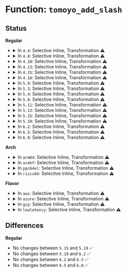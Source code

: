 # Function: <code>tomoyo_add_slash</code>

## Status
<b>Regular</b>
<ul>
<li>
<details>
<summary>In <code>4.4</code>: Selective Inline, Transformation ⚠️</summary>

**Collision:** Unique Static

**Inline:** Selective

**Transformation:** True

**Instances:**

```
In security/tomoyo/file.c (ffffffff8136edb0)
Location: security/tomoyo/file.c:129
Inline: True
Inline callers:
  - security/tomoyo/file.c:tomoyo_path_number_perm
  - security/tomoyo/file.c:tomoyo_path_perm
  - security/tomoyo/file.c:tomoyo_path2_perm
  - security/tomoyo/file.c:tomoyo_path2_perm
Direct callers:
  - security/tomoyo/file.c:tomoyo_path_number_perm
  - security/tomoyo/file.c:tomoyo_path_perm
  - security/tomoyo/file.c:tomoyo_path2_perm
  - security/tomoyo/file.c:tomoyo_path2_perm
```
**Symbols:**

```
ffffffff8136edb0-ffffffff8136ede1: tomoyo_add_slash.part.2 (STB_LOCAL)
```
</details>
</li>
<li>
<details>
<summary>In <code>4.8</code>: Selective Inline, Transformation ⚠️</summary>

**Collision:** Unique Static

**Inline:** Selective

**Transformation:** True

**Instances:**

```
In security/tomoyo/file.c (ffffffff813a5e4b)
Location: security/tomoyo/file.c:129
Inline: True
Inline callers:
  - security/tomoyo/file.c:tomoyo_path2_perm
  - security/tomoyo/file.c:tomoyo_path2_perm
  - security/tomoyo/file.c:tomoyo_path_perm
  - security/tomoyo/file.c:tomoyo_path_number_perm
Direct callers:
  - security/tomoyo/file.c:tomoyo_path2_perm
  - security/tomoyo/file.c:tomoyo_path2_perm
  - security/tomoyo/file.c:tomoyo_path_perm
  - security/tomoyo/file.c:tomoyo_path_number_perm
```
**Symbols:**

```
ffffffff813a50a0-ffffffff813a50d1: tomoyo_add_slash.part.2 (STB_LOCAL)
```
</details>
</li>
<li>
<details>
<summary>In <code>4.10</code>: Selective Inline, Transformation ⚠️</summary>

**Collision:** Unique Static

**Inline:** Selective

**Transformation:** True

**Instances:**

```
In security/tomoyo/file.c (ffffffff813bc9cb)
Location: security/tomoyo/file.c:129
Inline: True
Inline callers:
  - security/tomoyo/file.c:tomoyo_path2_perm
  - security/tomoyo/file.c:tomoyo_path2_perm
  - security/tomoyo/file.c:tomoyo_path_perm
  - security/tomoyo/file.c:tomoyo_path_number_perm
Direct callers:
  - security/tomoyo/file.c:tomoyo_path2_perm
  - security/tomoyo/file.c:tomoyo_path2_perm
  - security/tomoyo/file.c:tomoyo_path_perm
  - security/tomoyo/file.c:tomoyo_path_number_perm
```
**Symbols:**

```
ffffffff813bbc20-ffffffff813bbc51: tomoyo_add_slash.part.2 (STB_LOCAL)
```
</details>
</li>
<li>
<details>
<summary>In <code>4.13</code>: Selective Inline, Transformation ⚠️</summary>

**Collision:** Unique Static

**Inline:** Selective

**Transformation:** True

**Instances:**

```
In security/tomoyo/file.c (ffffffff813d3422)
Location: security/tomoyo/file.c:129
Inline: True
Inline callers:
  - security/tomoyo/file.c:tomoyo_path2_perm
  - security/tomoyo/file.c:tomoyo_path2_perm
  - security/tomoyo/file.c:tomoyo_path_perm
  - security/tomoyo/file.c:tomoyo_path_number_perm
Direct callers:
  - security/tomoyo/file.c:tomoyo_path2_perm
  - security/tomoyo/file.c:tomoyo_path2_perm
  - security/tomoyo/file.c:tomoyo_path_perm
  - security/tomoyo/file.c:tomoyo_path_number_perm
```
**Symbols:**

```
ffffffff813d2520-ffffffff813d2551: tomoyo_add_slash.part.2 (STB_LOCAL)
```
</details>
</li>
<li>
<details>
<summary>In <code>4.15</code>: Selective Inline, Transformation ⚠️</summary>

**Collision:** Unique Static

**Inline:** Selective

**Transformation:** True

**Instances:**

```
In security/tomoyo/file.c (ffffffff813f9932)
Location: security/tomoyo/file.c:130
Inline: True
Inline callers:
  - security/tomoyo/file.c:tomoyo_path2_perm
  - security/tomoyo/file.c:tomoyo_path2_perm
  - security/tomoyo/file.c:tomoyo_path_perm
  - security/tomoyo/file.c:tomoyo_path_number_perm
Direct callers:
  - security/tomoyo/file.c:tomoyo_path2_perm
  - security/tomoyo/file.c:tomoyo_path2_perm
  - security/tomoyo/file.c:tomoyo_path_perm
  - security/tomoyo/file.c:tomoyo_path_number_perm
```
**Symbols:**

```
ffffffff813f8a30-ffffffff813f8a61: tomoyo_add_slash.part.2 (STB_LOCAL)
```
</details>
</li>
<li>
<details>
<summary>In <code>4.18</code>: Selective Inline, Transformation ⚠️</summary>

**Collision:** Unique Static

**Inline:** Selective

**Transformation:** True

**Instances:**

```
In security/tomoyo/file.c (ffffffff8142a864)
Location: security/tomoyo/file.c:130
Inline: True
Inline callers:
  - security/tomoyo/file.c:tomoyo_path2_perm
  - security/tomoyo/file.c:tomoyo_path2_perm
  - security/tomoyo/file.c:tomoyo_path_perm
  - security/tomoyo/file.c:tomoyo_path_number_perm
Direct callers:
  - security/tomoyo/file.c:tomoyo_path2_perm
  - security/tomoyo/file.c:tomoyo_path2_perm
  - security/tomoyo/file.c:tomoyo_path_perm
  - security/tomoyo/file.c:tomoyo_path_number_perm
```
**Symbols:**

```
ffffffff81429a20-ffffffff81429a51: tomoyo_add_slash.part.4 (STB_LOCAL)
```
</details>
</li>
<li>
<details>
<summary>In <code>5.0</code>: Selective Inline, Transformation ⚠️</summary>

**Collision:** Unique Static

**Inline:** Selective

**Transformation:** True

**Instances:**

```
In security/tomoyo/file.c (ffffffff81447134)
Location: security/tomoyo/file.c:130
Inline: True
Inline callers:
  - security/tomoyo/file.c:tomoyo_path2_perm
  - security/tomoyo/file.c:tomoyo_path2_perm
  - security/tomoyo/file.c:tomoyo_path_perm
  - security/tomoyo/file.c:tomoyo_path_number_perm
Direct callers:
  - security/tomoyo/file.c:tomoyo_path2_perm
  - security/tomoyo/file.c:tomoyo_path2_perm
  - security/tomoyo/file.c:tomoyo_path_perm
  - security/tomoyo/file.c:tomoyo_path_number_perm
```
**Symbols:**

```
ffffffff814462e0-ffffffff81446311: tomoyo_add_slash.part.4 (STB_LOCAL)
```
</details>
</li>
<li>
<details>
<summary>In <code>5.3</code>: Selective Inline, Transformation ⚠️</summary>

**Collision:** Unique Static

**Inline:** Selective

**Transformation:** True

**Instances:**

```
In security/tomoyo/file.c (ffffffff81474d57)
Location: security/tomoyo/file.c:130
Inline: True
Inline callers:
  - security/tomoyo/file.c:tomoyo_path2_perm
  - security/tomoyo/file.c:tomoyo_path2_perm
  - security/tomoyo/file.c:tomoyo_path_perm
  - security/tomoyo/file.c:tomoyo_path_number_perm
Direct callers:
  - security/tomoyo/file.c:tomoyo_path2_perm
  - security/tomoyo/file.c:tomoyo_path2_perm
  - security/tomoyo/file.c:tomoyo_path_perm
  - security/tomoyo/file.c:tomoyo_path_number_perm
```
**Symbols:**

```
ffffffff81473ef0-ffffffff81473f20: tomoyo_add_slash.part.0 (STB_LOCAL)
```
</details>
</li>
<li>
<details>
<summary>In <code>5.4</code>: Selective Inline, Transformation ⚠️</summary>

**Collision:** Unique Static

**Inline:** Selective

**Transformation:** True

**Instances:**

```
In security/tomoyo/file.c (ffffffff8148eaf7)
Location: security/tomoyo/file.c:130
Inline: True
Inline callers:
  - security/tomoyo/file.c:tomoyo_path2_perm
  - security/tomoyo/file.c:tomoyo_path2_perm
  - security/tomoyo/file.c:tomoyo_path_perm
  - security/tomoyo/file.c:tomoyo_path_number_perm
Direct callers:
  - security/tomoyo/file.c:tomoyo_path2_perm
  - security/tomoyo/file.c:tomoyo_path2_perm
  - security/tomoyo/file.c:tomoyo_path_perm
  - security/tomoyo/file.c:tomoyo_path_number_perm
```
**Symbols:**

```
ffffffff8148dc90-ffffffff8148dcc0: tomoyo_add_slash.part.0 (STB_LOCAL)
```
</details>
</li>
<li>
<details>
<summary>In <code>5.8</code>: Selective Inline, Transformation ⚠️</summary>

**Collision:** Unique Static

**Inline:** Selective

**Transformation:** True

**Instances:**

```
In security/tomoyo/file.c (ffffffff814e5d93)
Location: security/tomoyo/file.c:130
Inline: True
Inline callers:
  - security/tomoyo/file.c:tomoyo_path2_perm
  - security/tomoyo/file.c:tomoyo_path2_perm
  - security/tomoyo/file.c:tomoyo_path_perm
  - security/tomoyo/file.c:tomoyo_path_number_perm
Direct callers:
  - security/tomoyo/file.c:tomoyo_path2_perm
  - security/tomoyo/file.c:tomoyo_path2_perm
  - security/tomoyo/file.c:tomoyo_path_perm
  - security/tomoyo/file.c:tomoyo_path_number_perm
```
**Symbols:**

```
ffffffff814e4c30-ffffffff814e4c60: tomoyo_add_slash.part.0 (STB_LOCAL)
```
</details>
</li>
<li>
<details>
<summary>In <code>5.11</code>: Selective Inline, Transformation ⚠️</summary>

**Collision:** Unique Static

**Inline:** Selective

**Transformation:** True

**Instances:**

```
In security/tomoyo/file.c (ffffffff81503193)
Location: security/tomoyo/file.c:130
Inline: True
Inline callers:
  - security/tomoyo/file.c:tomoyo_path2_perm
  - security/tomoyo/file.c:tomoyo_path2_perm
  - security/tomoyo/file.c:tomoyo_path_perm
  - security/tomoyo/file.c:tomoyo_path_number_perm
Direct callers:
  - security/tomoyo/file.c:tomoyo_path2_perm
  - security/tomoyo/file.c:tomoyo_path2_perm
  - security/tomoyo/file.c:tomoyo_path_perm
  - security/tomoyo/file.c:tomoyo_path_number_perm
```
**Symbols:**

```
ffffffff81502030-ffffffff81502060: tomoyo_add_slash.part.0 (STB_LOCAL)
```
</details>
</li>
<li>
<details>
<summary>In <code>5.13</code>: Selective Inline, Transformation ⚠️</summary>

**Collision:** Unique Static

**Inline:** Selective

**Transformation:** True

**Instances:**

```
In security/tomoyo/file.c (ffffffff81509d63)
Location: security/tomoyo/file.c:130
Inline: True
Inline callers:
  - security/tomoyo/file.c:tomoyo_path2_perm
  - security/tomoyo/file.c:tomoyo_path2_perm
  - security/tomoyo/file.c:tomoyo_path_perm
  - security/tomoyo/file.c:tomoyo_path_number_perm
Direct callers:
  - security/tomoyo/file.c:tomoyo_path2_perm
  - security/tomoyo/file.c:tomoyo_path2_perm
  - security/tomoyo/file.c:tomoyo_path_perm
  - security/tomoyo/file.c:tomoyo_path_number_perm
```
**Symbols:**

```
ffffffff81508c00-ffffffff81508c30: tomoyo_add_slash.part.0 (STB_LOCAL)
```
</details>
</li>
<li>
<details>
<summary>In <code>5.15</code>: Selective Inline, Transformation ⚠️</summary>

```c
void tomoyo_add_slash(struct tomoyo_path_info *buf);
```

**Collision:** Unique Static

**Inline:** Selective

**Transformation:** True

**Instances:**

```
In security/tomoyo/file.c (ffffffff81565ea1)
Location: security/tomoyo/file.c:130
Inline: True
Direct callers:
  - security/tomoyo/file.c:tomoyo_path2_perm
  - security/tomoyo/file.c:tomoyo_path2_perm
  - security/tomoyo/file.c:tomoyo_path_perm
  - security/tomoyo/file.c:tomoyo_path_number_perm
```
**Symbols:**

```
ffffffff81565e80-ffffffff81565ec3: tomoyo_add_slash (STB_LOCAL)
ffffffff81cd5ee9-ffffffff81cd5efd: tomoyo_add_slash.cold (STB_LOCAL)
```
</details>
</li>
<li>
<details>
<summary>In <code>5.19</code>: Selective Inline, Transformation ⚠️</summary>

```c
void tomoyo_add_slash(struct tomoyo_path_info *buf);
```

**Collision:** Unique Static

**Inline:** Selective

**Transformation:** True

**Instances:**

```
In security/tomoyo/file.c (ffffffff81601864)
Location: security/tomoyo/file.c:130
Inline: True
Direct callers:
  - security/tomoyo/file.c:tomoyo_path2_perm
  - security/tomoyo/file.c:tomoyo_path2_perm
  - security/tomoyo/file.c:tomoyo_path_perm
  - security/tomoyo/file.c:tomoyo_path_number_perm
```
**Symbols:**

```
ffffffff81601840-ffffffff81601892: tomoyo_add_slash (STB_LOCAL)
ffffffff81e88cc4-ffffffff81e88cd9: tomoyo_add_slash.cold (STB_LOCAL)
```
</details>
</li>
<li>
<details>
<summary>In <code>6.2</code>: Selective Inline, Transformation ⚠️</summary>

```c
void tomoyo_add_slash(struct tomoyo_path_info *buf);
```

**Collision:** Unique Static

**Inline:** Selective

**Transformation:** True

**Instances:**

```
In security/tomoyo/file.c (ffffffff816b28a4)
Location: security/tomoyo/file.c:130
Inline: True
Direct callers:
  - security/tomoyo/file.c:tomoyo_path2_perm
  - security/tomoyo/file.c:tomoyo_path2_perm
  - security/tomoyo/file.c:tomoyo_path_perm
  - security/tomoyo/file.c:tomoyo_path_number_perm
```
**Symbols:**

```
ffffffff816b2880-ffffffff816b28d2: tomoyo_add_slash (STB_LOCAL)
ffffffff820747cf-ffffffff820747e4: tomoyo_add_slash.cold (STB_LOCAL)
```
</details>
</li>
<li>
<details>
<summary>In <code>6.5</code>: Selective Inline, Transformation ⚠️</summary>

```c
void tomoyo_add_slash(struct tomoyo_path_info *buf);
```

**Collision:** Unique Static

**Inline:** Selective

**Transformation:** True

**Instances:**

```
In security/tomoyo/file.c (ffffffff816eb294)
Location: security/tomoyo/file.c:130
Inline: True
Direct callers:
  - security/tomoyo/file.c:tomoyo_path2_perm
  - security/tomoyo/file.c:tomoyo_path2_perm
  - security/tomoyo/file.c:tomoyo_path_perm
  - security/tomoyo/file.c:tomoyo_path_number_perm
```
**Symbols:**

```
ffffffff816eb270-ffffffff816eb2e6: tomoyo_add_slash (STB_LOCAL)
ffffffff820f4329-ffffffff820f433e: tomoyo_add_slash.cold (STB_LOCAL)
```
</details>
</li>
<li>
<details>
<summary>In <code>6.8</code>: Selective Inline, Transformation ⚠️</summary>

```c
void tomoyo_add_slash(struct tomoyo_path_info *buf);
```

**Collision:** Unique Static

**Inline:** Selective

**Transformation:** True

**Instances:**

```
In security/tomoyo/file.c (ffffffff81728064)
Location: security/tomoyo/file.c:130
Inline: True
Direct callers:
  - security/tomoyo/file.c:tomoyo_path2_perm
  - security/tomoyo/file.c:tomoyo_path2_perm
  - security/tomoyo/file.c:tomoyo_path_perm
  - security/tomoyo/file.c:tomoyo_path_number_perm
```
**Symbols:**

```
ffffffff81728040-ffffffff817280b6: tomoyo_add_slash (STB_LOCAL)
ffffffff821d176e-ffffffff821d1783: tomoyo_add_slash.cold (STB_LOCAL)
```
</details>
</li>
</ul>
<b>Arch</b>
<ul>
<li>
<details>
<summary>In <code>arm64</code>: Selective Inline, Transformation ⚠️</summary>

**Collision:** Unique Static

**Inline:** Selective

**Transformation:** True

**Instances:**

```
In security/tomoyo/file.c (ffff80001058244c)
Location: security/tomoyo/file.c:130
Inline: True
Inline callers:
  - security/tomoyo/file.c:tomoyo_path2_perm
  - security/tomoyo/file.c:tomoyo_path2_perm
  - security/tomoyo/file.c:tomoyo_path_perm
  - security/tomoyo/file.c:tomoyo_path_number_perm
Direct callers:
  - security/tomoyo/file.c:tomoyo_path2_perm
  - security/tomoyo/file.c:tomoyo_path2_perm
  - security/tomoyo/file.c:tomoyo_path_perm
  - security/tomoyo/file.c:tomoyo_path_number_perm
```
**Symbols:**

```
ffff800010581400-ffff800010581444: tomoyo_add_slash.part.0 (STB_LOCAL)
```
</details>
</li>
<li>
<details>
<summary>In <code>armhf</code>: Selective Inline, Transformation ⚠️</summary>

**Collision:** Unique Static

**Inline:** Selective

**Transformation:** True

**Instances:**

```
In security/tomoyo/file.c (c0734380)
Location: security/tomoyo/file.c:130
Inline: True
Inline callers:
  - security/tomoyo/file.c:tomoyo_path2_perm
  - security/tomoyo/file.c:tomoyo_path2_perm
  - security/tomoyo/file.c:tomoyo_path_perm
  - security/tomoyo/file.c:tomoyo_path_number_perm
Direct callers:
  - security/tomoyo/file.c:tomoyo_path2_perm
  - security/tomoyo/file.c:tomoyo_path2_perm
  - security/tomoyo/file.c:tomoyo_path_perm
  - security/tomoyo/file.c:tomoyo_path_number_perm
```
**Symbols:**

```
c07336c0-c0733704: tomoyo_add_slash.part.0 (STB_LOCAL)
```
</details>
</li>
<li>
<details>
<summary>In <code>ppc64el</code>: Selective Inline, Transformation ⚠️</summary>

**Collision:** Unique Static

**Inline:** Selective

**Transformation:** True

**Instances:**

```
In security/tomoyo/file.c (c0000000006f0d54)
Location: security/tomoyo/file.c:130
Inline: True
Inline callers:
  - security/tomoyo/file.c:tomoyo_path2_perm
  - security/tomoyo/file.c:tomoyo_path2_perm
  - security/tomoyo/file.c:tomoyo_path_perm
  - security/tomoyo/file.c:tomoyo_path_number_perm
Direct callers:
  - security/tomoyo/file.c:tomoyo_path2_perm
  - security/tomoyo/file.c:tomoyo_path2_perm
  - security/tomoyo/file.c:tomoyo_path_perm
  - security/tomoyo/file.c:tomoyo_path_number_perm
```
**Symbols:**

```
c0000000006efc80-c0000000006efce8: tomoyo_add_slash.part.0 (STB_LOCAL)
```
</details>
</li>
<li>
<details>
<summary>In <code>riscv64</code>: Selective Inline, Transformation ⚠️</summary>

**Collision:** Unique Static

**Inline:** Selective

**Transformation:** True

**Instances:**

```
In security/tomoyo/file.c (ffffffe0003d2986)
Location: security/tomoyo/file.c:130
Inline: True
Inline callers:
  - security/tomoyo/file.c:tomoyo_path2_perm
  - security/tomoyo/file.c:tomoyo_path2_perm
  - security/tomoyo/file.c:tomoyo_path_perm
  - security/tomoyo/file.c:tomoyo_path_number_perm
Direct callers:
  - security/tomoyo/file.c:tomoyo_path2_perm
  - security/tomoyo/file.c:tomoyo_path2_perm
  - security/tomoyo/file.c:tomoyo_path_perm
  - security/tomoyo/file.c:tomoyo_path_number_perm
```
**Symbols:**

```
ffffffe0003d1e54-ffffffe0003d1e9e: tomoyo_add_slash.part.0 (STB_LOCAL)
```
</details>
</li>
</ul>
<b>Flavor</b>
<ul>
<li>
<details>
<summary>In <code>aws</code>: Selective Inline, Transformation ⚠️</summary>

**Collision:** Unique Static

**Inline:** Selective

**Transformation:** True

**Instances:**

```
In security/tomoyo/file.c (ffffffff814870d7)
Location: security/tomoyo/file.c:130
Inline: True
Inline callers:
  - security/tomoyo/file.c:tomoyo_path2_perm
  - security/tomoyo/file.c:tomoyo_path2_perm
  - security/tomoyo/file.c:tomoyo_path_perm
  - security/tomoyo/file.c:tomoyo_path_number_perm
Direct callers:
  - security/tomoyo/file.c:tomoyo_path2_perm
  - security/tomoyo/file.c:tomoyo_path2_perm
  - security/tomoyo/file.c:tomoyo_path_perm
  - security/tomoyo/file.c:tomoyo_path_number_perm
```
**Symbols:**

```
ffffffff81486270-ffffffff814862a0: tomoyo_add_slash.part.0 (STB_LOCAL)
```
</details>
</li>
<li>
<details>
<summary>In <code>azure</code>: Selective Inline, Transformation ⚠️</summary>

**Collision:** Unique Static

**Inline:** Selective

**Transformation:** True

**Instances:**

```
In security/tomoyo/file.c (ffffffff81477af7)
Location: security/tomoyo/file.c:130
Inline: True
Inline callers:
  - security/tomoyo/file.c:tomoyo_path2_perm
  - security/tomoyo/file.c:tomoyo_path2_perm
  - security/tomoyo/file.c:tomoyo_path_perm
  - security/tomoyo/file.c:tomoyo_path_number_perm
Direct callers:
  - security/tomoyo/file.c:tomoyo_path2_perm
  - security/tomoyo/file.c:tomoyo_path2_perm
  - security/tomoyo/file.c:tomoyo_path_perm
  - security/tomoyo/file.c:tomoyo_path_number_perm
```
**Symbols:**

```
ffffffff81476c90-ffffffff81476cc0: tomoyo_add_slash.part.0 (STB_LOCAL)
```
</details>
</li>
<li>
<details>
<summary>In <code>gcp</code>: Selective Inline, Transformation ⚠️</summary>

**Collision:** Unique Static

**Inline:** Selective

**Transformation:** True

**Instances:**

```
In security/tomoyo/file.c (ffffffff81483177)
Location: security/tomoyo/file.c:130
Inline: True
Inline callers:
  - security/tomoyo/file.c:tomoyo_path2_perm
  - security/tomoyo/file.c:tomoyo_path2_perm
  - security/tomoyo/file.c:tomoyo_path_perm
  - security/tomoyo/file.c:tomoyo_path_number_perm
Direct callers:
  - security/tomoyo/file.c:tomoyo_path2_perm
  - security/tomoyo/file.c:tomoyo_path2_perm
  - security/tomoyo/file.c:tomoyo_path_perm
  - security/tomoyo/file.c:tomoyo_path_number_perm
```
**Symbols:**

```
ffffffff81482310-ffffffff81482340: tomoyo_add_slash.part.0 (STB_LOCAL)
```
</details>
</li>
<li>
<details>
<summary>In <code>lowlatency</code>: Selective Inline, Transformation ⚠️</summary>

**Collision:** Unique Static

**Inline:** Selective

**Transformation:** True

**Instances:**

```
In security/tomoyo/file.c (ffffffff8149ad07)
Location: security/tomoyo/file.c:130
Inline: True
Inline callers:
  - security/tomoyo/file.c:tomoyo_path2_perm
  - security/tomoyo/file.c:tomoyo_path2_perm
  - security/tomoyo/file.c:tomoyo_path_perm
  - security/tomoyo/file.c:tomoyo_path_number_perm
Direct callers:
  - security/tomoyo/file.c:tomoyo_path2_perm
  - security/tomoyo/file.c:tomoyo_path2_perm
  - security/tomoyo/file.c:tomoyo_path_perm
  - security/tomoyo/file.c:tomoyo_path_number_perm
```
**Symbols:**

```
ffffffff81499ea0-ffffffff81499ed0: tomoyo_add_slash.part.0 (STB_LOCAL)
```
</details>
</li>
</ul>

## Differences
<b>Regular</b>
<ul>
<li>
No changes between <code>5.15</code> and <code>5.19</code> ✅
</li>
<li>
No changes between <code>5.19</code> and <code>6.2</code> ✅
</li>
<li>
No changes between <code>6.2</code> and <code>6.5</code> ✅
</li>
<li>
No changes between <code>6.5</code> and <code>6.8</code> ✅
</li>
</ul>
